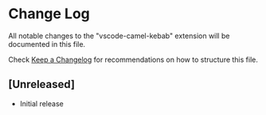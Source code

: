 # Change Log

All notable changes to the "vscode-camel-kebab" extension will be documented in this file.

Check [Keep a Changelog](http://keepachangelog.com/) for recommendations on how to structure this file.

## [Unreleased]

- Initial release